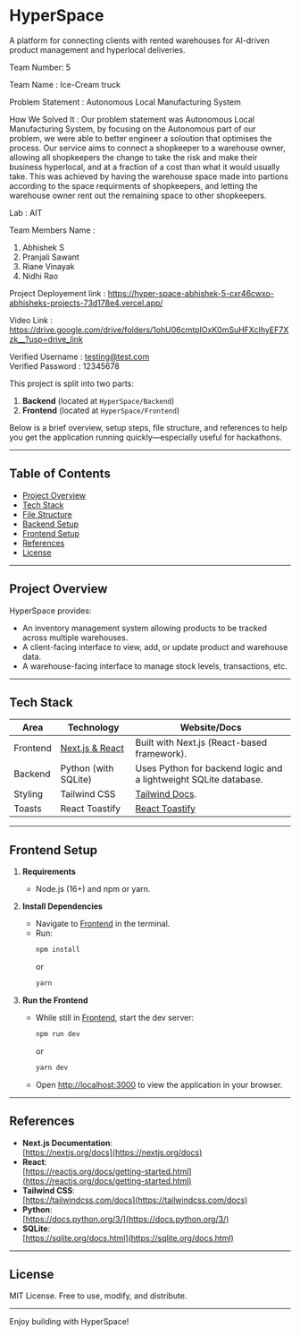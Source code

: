 # HyperSpace

A platform for connecting clients with rented warehouses for AI-driven product management and hyperlocal deliveries.

Team Number: 5  

Team Name : Ice-Cream truck  

Problem Statement : Autonomous Local Manufacturing System  

How We Solved It : Our problem statement was Autonomous Local Manufacturing System, by focusing on the Autonomous part of our problem, we were able to better engineer a soloution that optimises the process. Our service aims to connect a shopkeeper to a warehouse owner, allowing all shopkeepers the change to take the risk and make their business hyperlocal, and at a fraction of a cost than what it would usually take. This was achieved by having the warehouse space made into partions according to the space requirments of shopkeepers, and letting the warehouse owner rent out the remaining space to other shopkeepers.

Lab :  AIT

Team Members Name : 
1. Abhishek S
2. Pranjali Sawant
3. Riane Vinayak
4. Nidhi Rao

Project Deployement link : https://hyper-space-abhishek-5-cxr46cwxo-abhisheks-projects-73d178e4.vercel.app/

Video Link : https://drive.google.com/drive/folders/1ohU06cmtpIOxK0mSuHFXcIhyEF7Xzk__?usp=drive_link

Verified Username : testing@test.com  
Verified Password : 12345678  

This project is split into two parts:
1. **Backend** (located at `HyperSpace/Backend`)  
2. **Frontend** (located at `HyperSpace/Frontend`)

Below is a brief overview, setup steps, file structure, and references to help you get the application running quickly—especially useful for hackathons.

---

## Table of Contents
- [Project Overview](#project-overview)
- [Tech Stack](#tech-stack)
- [File Structure](#file-structure)
- [Backend Setup](#backend-setup)
- [Frontend Setup](#frontend-setup)
- [References](#references)
- [License](#license)

---

## Project Overview
HyperSpace provides:
- An inventory management system allowing products to be tracked across multiple warehouses.
- A client-facing interface to view, add, or update product and warehouse data.
- A warehouse-facing interface to manage stock levels, transactions, etc.

---

## Tech Stack

| Area     | Technology            | Website/Docs                                                     |
|----------|-----------------------|------------------------------------------------------------------|
| Frontend | [Next.js & React](https://nextjs.org/docs)  | Built with Next.js (React-based framework).                      |
| Backend  | Python (with SQLite) | Uses Python for backend logic and a lightweight SQLite database. |
| Styling  | Tailwind CSS         | [Tailwind Docs](https://tailwindcss.com/docs).                   |
| Toasts   | React Toastify       | [React Toastify](https://fkhadra.github.io/react-toastify/)      |

---

## Frontend Setup
1. **Requirements**  
   - Node.js (16+) and npm or yarn.

2. **Install Dependencies**  
   - Navigate to [Frontend](http://_vscodecontentref_/10) in the terminal.
   - Run:
     ```bash
     npm install
     ```
     or
     ```bash
     yarn
     ```

3. **Run the Frontend**  
   - While still in [Frontend](http://_vscodecontentref_/11), start the dev server:
     ```bash
     npm run dev
     ```
     or
     ```bash
     yarn dev
     ```
   - Open [http://localhost:3000](http://localhost:3000/) to view the application in your browser.

---

## References
- **Next.js Documentation**:  
  [https://nextjs.org/docs](https://nextjs.org/docs)
- **React**:  
  [https://reactjs.org/docs/getting-started.html](https://reactjs.org/docs/getting-started.html)
- **Tailwind CSS**:  
  [https://tailwindcss.com/docs](https://tailwindcss.com/docs)
- **Python**:  
  [https://docs.python.org/3/](https://docs.python.org/3/)
- **SQLite**:  
  [https://sqlite.org/docs.html](https://sqlite.org/docs.html)

---

## License
MIT License. Free to use, modify, and distribute.

---


Enjoy building with HyperSpace!

